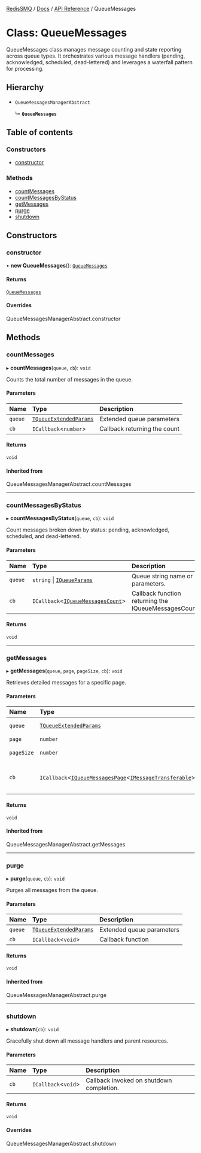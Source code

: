 [RedisSMQ](../../../README.md) / [Docs](../../README.md) / [API Reference](../README.md) / QueueMessages

# Class: QueueMessages

QueueMessages class manages message counting and state reporting across queue types.
It orchestrates various message handlers (pending, acknowledged, scheduled, dead-lettered)
and leverages a waterfall pattern for processing.

## Hierarchy

- `QueueMessagesManagerAbstract`

  ↳ **`QueueMessages`**

## Table of contents

### Constructors

- [constructor](QueueMessages.md#constructor)

### Methods

- [countMessages](QueueMessages.md#countmessages)
- [countMessagesByStatus](QueueMessages.md#countmessagesbystatus)
- [getMessages](QueueMessages.md#getmessages)
- [purge](QueueMessages.md#purge)
- [shutdown](QueueMessages.md#shutdown)

## Constructors

### constructor

• **new QueueMessages**(): [`QueueMessages`](QueueMessages.md)

#### Returns

[`QueueMessages`](QueueMessages.md)

#### Overrides

QueueMessagesManagerAbstract.constructor

## Methods

### countMessages

▸ **countMessages**(`queue`, `cb`): `void`

Counts the total number of messages in the queue.

#### Parameters

| Name | Type | Description |
| :------ | :------ | :------ |
| `queue` | [`TQueueExtendedParams`](../README.md#tqueueextendedparams) | Extended queue parameters |
| `cb` | `ICallback`\<`number`\> | Callback returning the count |

#### Returns

`void`

#### Inherited from

QueueMessagesManagerAbstract.countMessages

___

### countMessagesByStatus

▸ **countMessagesByStatus**(`queue`, `cb`): `void`

Count messages broken down by status: pending, acknowledged, scheduled, and dead-lettered.

#### Parameters

| Name | Type | Description |
| :------ | :------ | :------ |
| `queue` | `string` \| [`IQueueParams`](../interfaces/IQueueParams.md) | Queue string name or parameters. |
| `cb` | `ICallback`\<[`IQueueMessagesCount`](../interfaces/IQueueMessagesCount.md)\> | Callback function returning the IQueueMessagesCount. |

#### Returns

`void`

___

### getMessages

▸ **getMessages**(`queue`, `page`, `pageSize`, `cb`): `void`

Retrieves detailed messages for a specific page.

#### Parameters

| Name | Type | Description |
| :------ | :------ | :------ |
| `queue` | [`TQueueExtendedParams`](../README.md#tqueueextendedparams) | Extended queue parameters |
| `page` | `number` | Page number |
| `pageSize` | `number` | Number of items per page |
| `cb` | `ICallback`\<[`IQueueMessagesPage`](../interfaces/IQueueMessagesPage.md)\<[`IMessageTransferable`](../interfaces/IMessageTransferable.md)\>\> | Callback returning an IQueueMessagesPage of IMessageTransferable |

#### Returns

`void`

#### Inherited from

QueueMessagesManagerAbstract.getMessages

___

### purge

▸ **purge**(`queue`, `cb`): `void`

Purges all messages from the queue.

#### Parameters

| Name | Type | Description |
| :------ | :------ | :------ |
| `queue` | [`TQueueExtendedParams`](../README.md#tqueueextendedparams) | Extended queue parameters |
| `cb` | `ICallback`\<`void`\> | Callback function |

#### Returns

`void`

#### Inherited from

QueueMessagesManagerAbstract.purge

___

### shutdown

▸ **shutdown**(`cb`): `void`

Gracefully shut down all message handlers and parent resources.

#### Parameters

| Name | Type | Description |
| :------ | :------ | :------ |
| `cb` | `ICallback`\<`void`\> | Callback invoked on shutdown completion. |

#### Returns

`void`

#### Overrides

QueueMessagesManagerAbstract.shutdown
